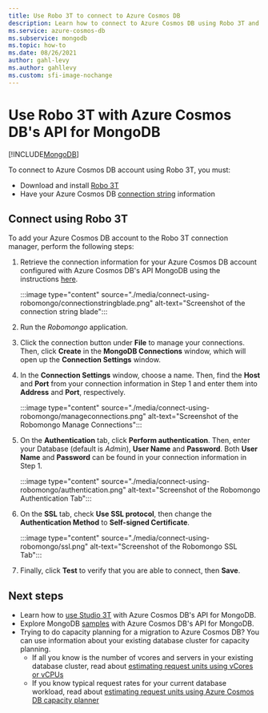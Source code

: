 ```yaml
---
title: Use Robo 3T to connect to Azure Cosmos DB
description: Learn how to connect to Azure Cosmos DB using Robo 3T and Azure Cosmos DB's API for MongoDB
ms.service: azure-cosmos-db
ms.subservice: mongodb
ms.topic: how-to
ms.date: 08/26/2021
author: gahl-levy
ms.author: gahllevy
ms.custom: sfi-image-nochange
---
```

# Use Robo 3T with Azure Cosmos DB's API for MongoDB
[!INCLUDE[MongoDB](~/reusable-content/ce-skilling/azure/includes/cosmos-db/includes/appliesto-mongodb.md)]

To connect to Azure Cosmos DB account using Robo 3T, you must:

* Download and install [Robo 3T](https://robomongo.org/)
* Have your Azure Cosmos DB [connection string](connect-account.yml) information

## Connect using Robo 3T

To add your Azure Cosmos DB account to the Robo 3T connection manager, perform the following steps:

1. Retrieve the connection information for your Azure Cosmos DB account configured with Azure Cosmos DB's API MongoDB using the instructions [here](connect-account.yml).

    :::image type="content" source="./media/connect-using-robomongo/connectionstringblade.png" alt-text="Screenshot of the connection string blade":::
2. Run the *Robomongo* application.

3. Click the connection button under **File** to manage your connections. Then, click **Create** in the **MongoDB Connections** window, which will open up the **Connection Settings** window.

4. In the **Connection Settings** window, choose a name. Then, find the **Host** and **Port** from your connection information in Step 1 and enter them into **Address** and **Port**, respectively.

    :::image type="content" source="./media/connect-using-robomongo/manageconnections.png" alt-text="Screenshot of the Robomongo Manage Connections":::
5. On the **Authentication** tab, click **Perform authentication**. Then, enter your Database (default is *Admin*), **User Name** and **Password**.
Both **User Name** and **Password** can be found in your connection information in Step 1.

    :::image type="content" source="./media/connect-using-robomongo/authentication.png" alt-text="Screenshot of the Robomongo Authentication Tab":::
6. On the **SSL** tab, check **Use SSL protocol**, then change the **Authentication Method** to **Self-signed Certificate**.

    :::image type="content" source="./media/connect-using-robomongo/ssl.png" alt-text="Screenshot of the Robomongo SSL Tab":::
7. Finally, click **Test** to verify that you are able to connect, then **Save**.

## Next steps

- Learn how to [use Studio 3T](connect-using-mongochef.md) with Azure Cosmos DB's API for MongoDB.
- Explore MongoDB [samples](nodejs-console-app.md) with Azure Cosmos DB's API for MongoDB.
- Trying to do capacity planning for a migration to Azure Cosmos DB? You can use information about your existing database cluster for capacity planning.
    - If all you know is the number of vcores and servers in your existing database cluster, read about [estimating request units using vCores or vCPUs](../convert-vcore-to-request-unit.md) 
    - If you know typical request rates for your current database workload, read about [estimating request units using Azure Cosmos DB capacity planner](estimate-ru-capacity-planner.md)
